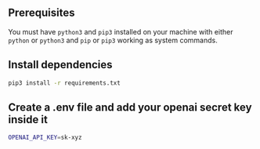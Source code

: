 ## Prerequisites
You must have `python3` and `pip3` installed on your machine with either `python` or `python3` and `pip` or `pip3` working as system commands.

## Install dependencies
```bash
pip3 install -r requirements.txt
```

## Create a .env file and add your openai secret key inside it
```bash
OPENAI_API_KEY=sk-xyz
```
